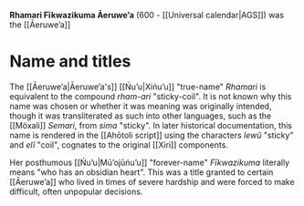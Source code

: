 **Rhamari Fīkwazikuma Āeruweʼa** (600 - [[Universal calendar|AGS]]) was the [[Āeruweʼa]]
# Name and titles
The [[Āeruweʼa|Āeruweʼa's]] [[Ńuʼu|Xińuʼu]] "true-name" *Rhamari* is equivalent to the compound *rham-ari* "sticky-coil". It is not known why this name was chosen or whether it was meaning was originally intended, though it was transliterated as such into other languages, such as the [[Möxali]] *Semari*, from *sima* "sticky". In later historical documentation, this name is rendered in the [[Ahōtoli script]] using the characters *lewŭ* "sticky" and *elĭ* "coil", cognates to the original [[Xiri]] components.

Her posthumous [[Ńuʼu|Mū’ojūńuʼu]] "forever-name" *Fīkwazikuma* literally means "who has an obsidian heart". This was a title granted to certain [[Āeruweʼa]] who lived in times of severe hardship and were forced to make difficult, often unpopular decisions.
